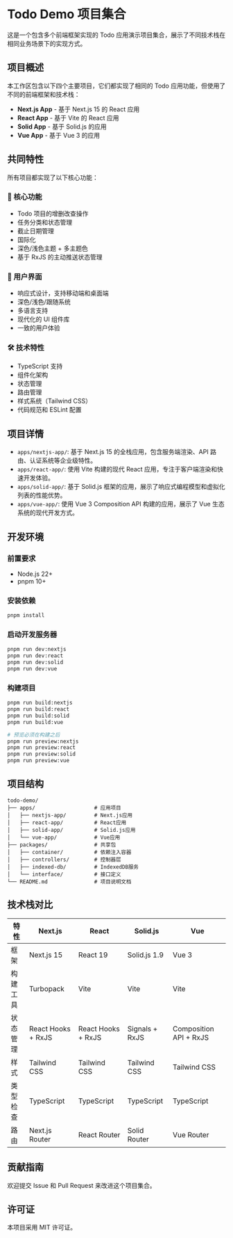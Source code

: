 # Todo Demo 项目集合

这是一个包含多个前端框架实现的 Todo 应用演示项目集合，展示了不同技术栈在相同业务场景下的实现方式。

## 项目概述

本工作区包含以下四个主要项目，它们都实现了相同的 Todo 应用功能，但使用了不同的前端框架和技术栈：

- **Next.js App** - 基于 Next.js 15 的 React 应用
- **React App** - 基于 Vite 的 React 应用
- **Solid App** - 基于 Solid.js 的应用
- **Vue App** - 基于 Vue 3 的应用

## 共同特性

所有项目都实现了以下核心功能：

### 🎯 核心功能

- Todo 项目的增删改查操作
- 任务分类和状态管理
- 截止日期管理
- 国际化
- 深色/浅色主题 + 多主题色
- 基于 RxJS 的主动推送状态管理

### 🎨 用户界面

- 响应式设计，支持移动端和桌面端
- 深色/浅色/跟随系统
- 多语言支持
- 现代化的 UI 组件库
- 一致的用户体验

### 🛠 技术特性

- TypeScript 支持
- 组件化架构
- 状态管理
- 路由管理
- 样式系统（Tailwind CSS）
- 代码规范和 ESLint 配置

## 项目详情

- `apps/nextjs-app/`: 基于 Next.js 15 的全栈应用，包含服务端渲染、API 路由、认证系统等企业级特性。
- `apps/react-app/`: 使用 Vite 构建的现代 React 应用，专注于客户端渲染和快速开发体验。
- `apps/solid-app/`: 基于 Solid.js 框架的应用，展示了响应式编程模型和虚拟化列表的性能优势。
- `apps/vue-app/`: 使用 Vue 3 Composition API 构建的应用，展示了 Vue 生态系统的现代开发方式。

## 开发环境

### 前置要求

- Node.js 22+
- pnpm 10+

### 安装依赖

```bash
pnpm install
```

### 启动开发服务器

```bash
pnpm run dev:nextjs
pnpm run dev:react
pnpm run dev:solid
pnpm run dev:vue
```

### 构建项目

```bash
pnpm run build:nextjs
pnpm run build:react
pnpm run build:solid
pnpm run build:vue

# 预览必须在构建之后
pnpm run preview:nextjs
pnpm run preview:react
pnpm run preview:solid
pnpm run preview:vue
```

## 项目结构

```
todo-demo/
├── apps/                   # 应用项目
│   ├── nextjs-app/         # Next.js应用
│   ├── react-app/          # React应用
│   ├── solid-app/          # Solid.js应用
│   └── vue-app/            # Vue应用
├── packages/               # 共享包
│   ├── container/          # 依赖注入容器
│   ├── controllers/        # 控制器层
│   ├── indexed-db/         # IndexedDB服务
│   └── interface/          # 接口定义
└── README.md               # 项目说明文档
```

## 技术栈对比

| 特性     | Next.js            | React              | Solid.js       | Vue                    |
| -------- | ------------------ | ------------------ | -------------- | ---------------------- |
| 框架     | Next.js 15         | React 19           | Solid.js 1.9   | Vue 3                  |
| 构建工具 | Turbopack          | Vite               | Vite           | Vite                   |
| 状态管理 | React Hooks + RxJS | React Hooks + RxJS | Signals + RxJS | Composition API + RxJS |
| 样式     | Tailwind CSS       | Tailwind CSS       | Tailwind CSS   | Tailwind CSS           |
| 类型检查 | TypeScript         | TypeScript         | TypeScript     | TypeScript             |
| 路由     | Next.js Router     | React Router       | Solid Router   | Vue Router             |

## 贡献指南

欢迎提交 Issue 和 Pull Request 来改进这个项目集合。

## 许可证

本项目采用 MIT 许可证。
